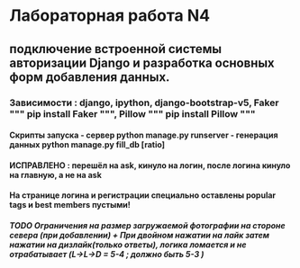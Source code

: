 # Лабораторная работа N4
## подключение встроенной системы авторизации Django и разработка основных форм добавления данных.
### Зависимости : django, ipython, django-bootstrap-v5, Faker """ pip install Faker """, Pillow """ pip install Pillow """
#### Скрипты запуска  - сервер python manage.py runserver - генерация данных python manage.py fill_db [ratio]
#### ИСПРАВЛЕНО : перешёл на ask, кинуло на логин, после логина кинуло на главную, а не на ask
#### На странице логина и регистрации специально оставлены popular tags и best members пустыми!
##### TODO Ограничения на размер загружаемой фотографии на стороне севера (при добавлении) + При двойном нажатии на лайк затем нажатии на дизлайк(только ответы), логика ломается и не отрабатывает (L->L->D = 5-4 ; должно быть 5-3 ) 

